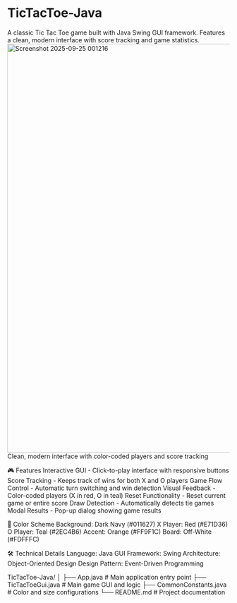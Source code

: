 # TicTacToe-Java
A classic Tic Tac Toe game built with Java Swing GUI framework. Features a clean, modern interface with score tracking and game statistics.
<img width="1574" height="926" alt="Screenshot 2025-09-25 001216" src="https://github.com/user-attachments/assets/94b64134-c6e6-4335-b227-a84ca449a387" />
Clean, modern interface with color-coded players and score tracking

🎮 Features
Interactive GUI - Click-to-play interface with responsive buttons
Score Tracking - Keeps track of wins for both X and O players
Game Flow Control - Automatic turn switching and win detection
Visual Feedback - Color-coded players (X in red, O in teal)
Reset Functionality - Reset current game or entire score
Draw Detection - Automatically detects tie games
Modal Results - Pop-up dialog showing game results

🎨 Color Scheme
Background: Dark Navy (#011627)
X Player: Red (#E71D36)
O Player: Teal (#2EC4B6)
Accent: Orange (#FF9F1C)
Board: Off-White (#FDFFFC)

🛠️ Technical Details
Language: Java
GUI Framework: Swing
Architecture: Object-Oriented Design
Design Pattern: Event-Driven Programming

TicTacToe-Java/
│
├── App.java                 # Main application entry point
├── TicTacToeGui.java       # Main game GUI and logic
├── CommonConstants.java    # Color and size configurations
└── README.md              # Project documentation
